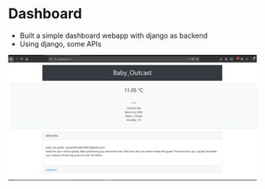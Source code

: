 # Dashboard
* Built a simple dashboard webapp with django as backend 
* Using django, some APIs

![picture alt](img.jpg)
